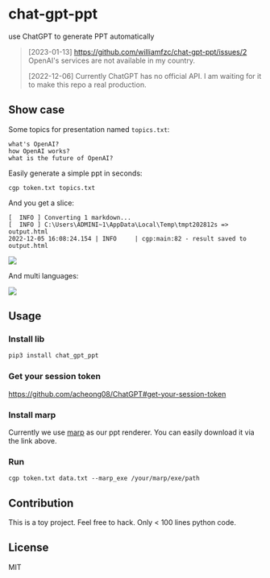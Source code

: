 # chat-gpt-ppt

use ChatGPT to generate PPT automatically

> [2023-01-13] https://github.com/williamfzc/chat-gpt-ppt/issues/2 OpenAI's services are not available in my country.
>
> [2022-12-06] Currently ChatGPT has no official API. I am waiting for it to make this repo a real production.

## Show case

Some topics for presentation named `topics.txt`:

```
what's OpenAI?
how OpenAI works?
what is the future of OpenAI?
```

Easily generate a simple ppt in seconds:

```
cgp token.txt topics.txt
```

And you get a slice:

```
[  INFO ] Converting 1 markdown...
[  INFO ] C:\Users\ADMINI~1\AppData\Local\Temp\tmpt202812s => output.html
2022-12-05 16:08:24.154 | INFO     | cgp:main:82 - result saved to output.html
```

![](./example/sample.png)

And multi languages:

![](./example/sample-chi.png)

## Usage

### Install lib

```python
pip3 install chat_gpt_ppt
```

### Get your session token

https://github.com/acheong08/ChatGPT#get-your-session-token

### Install marp

Currently we use [marp](https://github.com/marp-team/marp-cli/releases/tag/v2.2.2) as our ppt renderer.
You can easily download it via the link above.

### Run

```
cgp token.txt data.txt --marp_exe /your/marp/exe/path
```

## Contribution

This is a toy project.
Feel free to hack. Only < 100 lines python code.

## License

MIT
